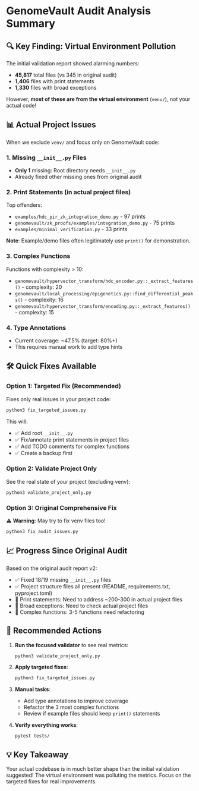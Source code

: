 # GenomeVault Audit Analysis Summary

## 🔍 Key Finding: Virtual Environment Pollution

The initial validation report showed alarming numbers:
- **45,817** total files (vs 345 in original audit)
- **1,406** files with print statements
- **1,330** files with broad exceptions

However, **most of these are from the virtual environment** (`venv/`), not your actual code!

## 📊 Actual Project Issues

When we exclude `venv/` and focus only on GenomeVault code:

### 1. Missing `__init__.py` Files
- **Only 1** missing: Root directory needs `__init__.py`
- Already fixed other missing ones from original audit

### 2. Print Statements (in actual project files)
Top offenders:
- `examples/hdc_pir_zk_integration_demo.py` - 97 prints
- `genomevault/zk_proofs/examples/integration_demo.py` - 75 prints
- `examples/minimal_verification.py` - 33 prints

**Note**: Example/demo files often legitimately use `print()` for demonstration.

### 3. Complex Functions
Functions with complexity > 10:
- `genomevault/hypervector_transform/hdc_encoder.py::_extract_features()` - complexity: 20
- `genomevault/local_processing/epigenetics.py::find_differential_peaks()` - complexity: 16
- `genomevault/hypervector_transform/encoding.py::_extract_features()` - complexity: 15

### 4. Type Annotations
- Current coverage: ~47.5% (target: 80%+)
- This requires manual work to add type hints

## 🛠️ Quick Fixes Available

### Option 1: Targeted Fix (Recommended)
Fixes only real issues in your project code:
```bash
python3 fix_targeted_issues.py
```

This will:
- ✅ Add root `__init__.py`
- ✅ Fix/annotate print statements in project files
- ✅ Add TODO comments for complex functions
- ✅ Create a backup first

### Option 2: Validate Project Only
See the real state of your project (excluding venv):
```bash
python3 validate_project_only.py
```

### Option 3: Original Comprehensive Fix
⚠️ **Warning**: May try to fix venv files too!
```bash
python3 fix_audit_issues.py
```

## 📈 Progress Since Original Audit

Based on the original audit report v2:
- ✅ Fixed 18/19 missing `__init__.py` files
- ✅ Project structure files all present (README, requirements.txt, pyproject.toml)
- 🔄 Print statements: Need to address ~200-300 in actual project files
- 🔄 Broad exceptions: Need to check actual project files
- 🔄 Complex functions: 3-5 functions need refactoring

## 🎯 Recommended Actions

1. **Run the focused validator** to see real metrics:
   ```bash
   python3 validate_project_only.py
   ```

2. **Apply targeted fixes**:
   ```bash
   python3 fix_targeted_issues.py
   ```

3. **Manual tasks**:
   - Add type annotations to improve coverage
   - Refactor the 3 most complex functions
   - Review if example files should keep `print()` statements

4. **Verify everything works**:
   ```bash
   pytest tests/
   ```

## 💡 Key Takeaway

Your actual codebase is in much better shape than the initial validation suggested! The virtual environment was polluting the metrics. Focus on the targeted fixes for real improvements.

